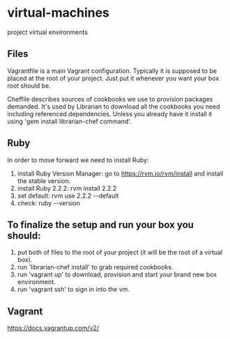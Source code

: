 # virtual-machines
project virtual environments

Files
-----

Vagrantfile is a main Vagrant configuration. Typically it is supposed to be placed at the root of your project. Just put it whenever you want your box root should be.

Cheffile describes sources of cookbooks we use to provision packages demanded. It's used by Librarian to download all the cookbooks you need including referenced dependencies. Unless you already have it install it using 'gem install librarian-chef command'.


Ruby
----

In order to move forward we need to install Ruby:

1) install Ruby Version Manager: go to https://rvm.io/rvm/install and install the stable version.
2) install Ruby 2.2.2: rvm install 2.2.2
3) set default: rvm use 2.2.2 --default
4) check: ruby --version


To finalize the setup and run your box you should:
--------------------------------------------------

1) put both of files to the root of your project (it will be the root of a virtual box).
2) run 'librarian-chef install' to grab required cookbooks.
3) run 'vagrant up' to download, provision and start your brand new box environment.
3) run 'vagrant ssh' to sign in into the vm.

Vagrant
-------

https://docs.vagrantup.com/v2/
